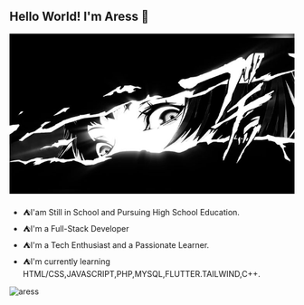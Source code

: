 ## Hello World! I'm Aress 👋

![aress](img/banner1.jpg)

<!--
**Areess826/Areess826** is a ✨ _special_ ✨ repository because its `README.md` (this file) appears on your GitHub profile.

Here are some ideas to get you started:

- 🔭 I’m currently working on ...
- 🌱 I’m currently learning ...
- 👯 I’m looking to collaborate on ...
- 🤔 I’m looking for help with ...
- 💬 Ask me about ...
- 📫 How to reach me: ...
- 😄 Pronouns: ...
- ⚡ Fun fact: ...
-->
- ⛺I'am Still in School and Pursuing High School Education.
- ⛺I'm a Full-Stack Developer
- ⛺I'm a Tech Enthusiast and a Passionate Learner.
- ⛺I'm currently learning HTML/CSS,JAVASCRIPT,PHP,MYSQL,FLUTTER.TAILWIND,C++.

![aress](https://media0.giphy.com/media/v1.Y2lkPTc5MGI3NjExZW9iYXQyODkxZWlwa200OGE1ZGVtdnZjbG90bDQzdW1qazFoZGFyaiZlcD12MV9pbnRlcm5hbF9naWZfYnlfaWQmY3Q9Zw/4xKJUTzWPAVoY/giphy.gif)